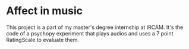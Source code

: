 # Affect in music
This project is a part of my master's degree internship at IRCAM. It's the code of a psychopy experiment that plays audios and uses a 7 point RatingScale to evaluate them.
